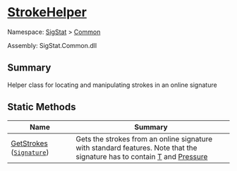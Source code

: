 # [StrokeHelper](./StrokeHelper.md)

Namespace: [SigStat]() > [Common](./README.md)

Assembly: SigStat.Common.dll

## Summary
Helper class for locating and manipulating strokes in an online signature

## Static Methods

| Name<div><a href="#"><img width=225></a></div> | Summary<div><a href="#"><img width=525></a></div> | 
| --- | --- | 
| [GetStrokes](./Methods/StrokeHelper--GetStrokes.md) ([`Signature`](./Signature.md)) | Gets the strokes from an online signature with standard features. Note that  the signature has to contain [T](https://github.com/hargitomi97/sigstat/blob/master/docs/md/SigStat/Common/Features.md) and [Pressure](https://github.com/hargitomi97/sigstat/blob/master/docs/md/SigStat/Common/Features.md) | 



